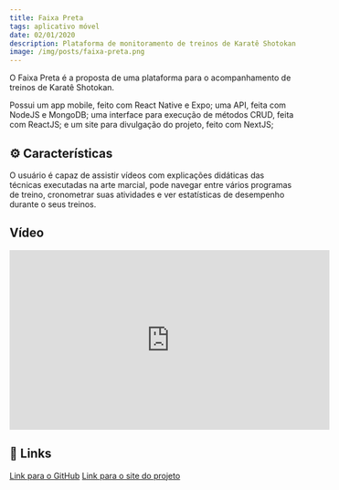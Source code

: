 ```yaml
---
title: Faixa Preta
tags: aplicativo móvel
date: 02/01/2020
description: Plataforma de monitoramento de treinos de Karatê Shotokan para Android e IOS.
image: /img/posts/faixa-preta.png
---
```


O Faixa Preta é a proposta de uma plataforma para o acompanhamento de treinos de Karatê Shotokan. 

Possui um app mobile, feito com React Native e Expo; uma API, feita com NodeJS e MongoDB; uma interface para execução de métodos CRUD, feita com ReactJS; e um site para divulgação do projeto, feito com NextJS;

## ⚙️ Características

O usuário é capaz de assistir vídeos com explicações didáticas das técnicas executadas na arte marcial, pode navegar entre vários programas de treino, cronometrar suas atividades e ver estatísticas de desempenho durante o seus treinos.

## Vídeo

<iframe width="560" height="315" src="https://www.youtube.com/embed/Vwq3e4hdAlg" title="YouTube video player" frameborder="0" allow="accelerometer; autoplay; clipboard-write; encrypted-media; gyroscope; picture-in-picture" allowfullscreen></iframe>

## 🔗 Links

[Link para o GitHub](https://github.com/joaocou/faixa-preta)
[Link para o site do projeto](https://faixa-preta.web.app/)